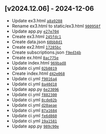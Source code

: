 ## [v2024.12.06] - 2024-12-06

- Update ex3.html [`a8a9288`](https://github.com/<OWNER>/<REPO>/commit/a8a9288)
- Rename ex3.html to static/ex3.html [`900958f`](https://github.com/<OWNER>/<REPO>/commit/900958f)
- Update app.py [`e27e704`](https://github.com/<OWNER>/<REPO>/commit/e27e704)
- Create ex3.html [`245fdc1`](https://github.com/<OWNER>/<REPO>/commit/245fdc1)
- Create data.json [`60bb8d1`](https://github.com/<OWNER>/<REPO>/commit/60bb8d1)
- Create ex2.html [`17285bc`](https://github.com/<OWNER>/<REPO>/commit/17285bc)
- Create subscriptions.json [`f9ed34b`](https://github.com/<OWNER>/<REPO>/commit/f9ed34b)
- Create ex.html [`8ac775e`](https://github.com/<OWNER>/<REPO>/commit/8ac775e)
- Update index.html [`969bad8`](https://github.com/<OWNER>/<REPO>/commit/969bad8)
- Update ci.yml [`02b0819`](https://github.com/<OWNER>/<REPO>/commit/02b0819)
- Create index.html [`d42e068`](https://github.com/<OWNER>/<REPO>/commit/d42e068)
- Update ci.yml [`f9016a4`](https://github.com/<OWNER>/<REPO>/commit/f9016a4)
- Update ci.yml [`8a40d18`](https://github.com/<OWNER>/<REPO>/commit/8a40d18)
- Update app.py [`6e23096`](https://github.com/<OWNER>/<REPO>/commit/6e23096)
- Update ci.yml [`f882300`](https://github.com/<OWNER>/<REPO>/commit/f882300)
- Update ci.yml [`8cde02b`](https://github.com/<OWNER>/<REPO>/commit/8cde02b)
- Update ci.yml [`d20aeae`](https://github.com/<OWNER>/<REPO>/commit/d20aeae)
- Update ci.yml [`87a1684`](https://github.com/<OWNER>/<REPO>/commit/87a1684)
- Update ci.yml [`fe6d860`](https://github.com/<OWNER>/<REPO>/commit/fe6d860)
- Update ci.yml [`19a1581`](https://github.com/<OWNER>/<REPO>/commit/19a1581)
- Update app.py [`989c90e`](https://github.com/<OWNER>/<REPO>/commit/989c90e)

